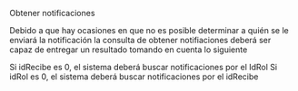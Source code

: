 Obtener notificaciones

Debido a que hay ocasiones en que no es posible determinar a quién se le enviará la notificación la consulta de obtener notifiaciones deberá ser capaz de 
entregar un resultado tomando en cuenta lo siguiente

Si idRecibe es 0, el sistema deberá buscar notificaciones por el IdRol
Si idRol es 0, el sistema deberá buscar notificaciones por el idRecibe

